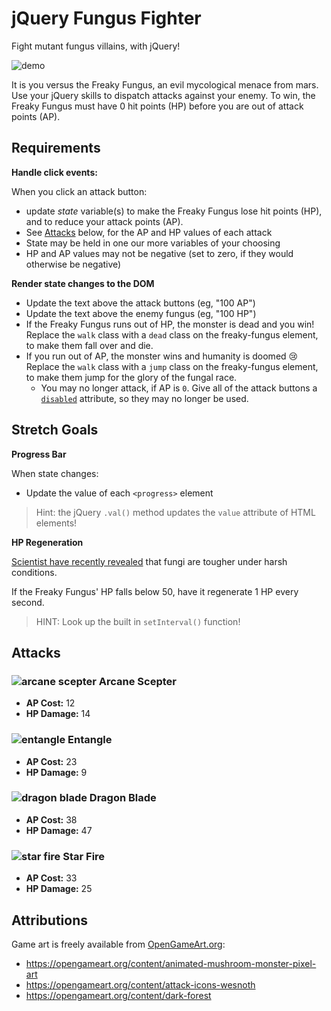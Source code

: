 # jQuery Fungus Fighter

Fight mutant fungus villains, with jQuery!

![demo](demo.gif)

It is you versus the Freaky Fungus, an evil mycological menace from mars. Use your jQuery skills to dispatch attacks against your enemy. To win, the Freaky Fungus must have 0 hit points (HP) before you are out of attack points (AP).



## Requirements

**Handle click events:** 

When you click an attack button:

-  update _state_ variable(s) to make the Freaky Fungus lose hit points (HP), and to reduce your attack points (AP). 
- See [Attacks](#attacks) below, for the AP and HP values of each attack
- State may be held in one our more variables of your choosing
- HP and AP values may not be negative (set to zero, if they would otherwise be negative)


**Render state changes to the DOM**

- Update the text above the attack buttons (eg, "100 AP")
- Update the text above the enemy fungus (eg, "100 HP")
- If the Freaky Fungus runs out of HP, the monster is dead and you win! Replace the `walk` class with a `dead` class on the freaky-fungus element, to make them fall over and die.
- If you run out of AP, the monster wins and humanity is doomed 😢 Replace the `walk` class with a `jump` class on the freaky-fungus element, to make them jump for the glory of the fungal race.
  - You may no longer attack, if AP is `0`. Give all of the attack buttons a [`disabled`](https://www.w3schools.com/tags/att_buttgiton_disabled.asp) attribute, so they may no longer be used. 

## Stretch Goals

**Progress Bar**

When state changes:
  - Update the value of each `<progress>` element

> Hint: the jQuery `.val()` method updates the `value` attribute of HTML elements!

**HP Regeneration**

[Scientist have recently revealed](https://www.nature.com/articles/s41598-022-05715-9) that fungi are tougher under harsh conditions.

If the Freaky Fungus' HP falls below 50, have it regenerate 1 HP every second.

> HINT: Look up the built in `setInterval()` function!


## Attacks

### ![arcane scepter](./images/arcane-sceptre.png) Arcane Scepter

- **AP Cost:** 12
- **HP Damage:** 14


### ![entangle](./images/entangle-3.png) Entangle

- **AP Cost:** 23
- **HP Damage:** 9

### ![dragon blade](./images/dragon-blade-3.png) Dragon Blade

- **AP Cost:** 38
- **HP Damage:** 47

### ![star fire](./images/star-fire.png) Star Fire

- **AP Cost:** 33
- **HP Damage:** 25


## Attributions

Game art is freely available from [OpenGameArt.org](https://opengameart.org/):
- https://opengameart.org/content/animated-mushroom-monster-pixel-art
- https://opengameart.org/content/attack-icons-wesnoth
- https://opengameart.org/content/dark-forest